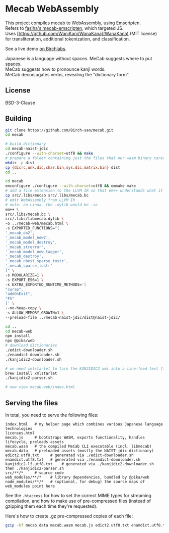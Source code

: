 # Mecab WebAssembly

This project compiles mecab to WebAssembly, using Emscripten.  
Refers to [fasiha's mecab-emscripten](https://github.com/fasiha/mecab-emscripten), which targeted JS.  
Uses [https://github.com/WaniKani/WanaKana](WanaKana) (MIT license) for transliteration, additional tokenization, and classification.

See a live demo [on Birchlabs](https://birchlabs.co.uk/mecab-web/index.html).

Japanese is a language without spaces. MeCab suggests where to put spaces.  
MeCab suggests how to pronounce kanji words.  
MeCab deconjugates verbs, revealing the "dictionary form".

## License

BSD-3-Clause

## Building


```bash
git clone https://github.com/Birch-san/mecab.git
cd mecab

# build dictionary
cd mecab-naist-jdic
./configure --with-charset=utf8 && make
# prepare a folder containing just the files that our wasm binary cares about
mkdir -p dist
cp {dicrc,unk.dic,char.bin,sys.dic,matrix.bin} dist
cd ..

cd mecab
emconfigure ./configure --with-charset=utf8 && emmake make
# add a file extension to the LLVM IR so that em++ understands what it is
cp src/.libs/mecab src/.libs/mecab.bc
# emit WebAssembly from LLVM IR
# note: on Linux, the .dylib would be .so
em++ \
src/.libs/mecab.bc \
src/.libs/libmecab.dylib \
-o ../mecab-web/mecab.html \
-s EXPORTED_FUNCTIONS="[
'_mecab_do2',
'_mecab_model_new2',
'_mecab_model_destroy',
'_mecab_strerror',
'_mecab_model_new_tagger',
'_mecab_destroy',
'_mecab_nbest_sparse_tostr',
'_mecab_sparse_tostr'
]" \
-s MODULARIZE=1 \
-s EXPORT_ES6=1 \
-s EXTRA_EXPORTED_RUNTIME_METHODS='[
"cwrap",
"addOnExit",
"FS"
]' \
--no-heap-copy \
-s ALLOW_MEMORY_GROWTH=1 \
--preload-file ../mecab-naist-jdic/dist@naist-jdic/

cd ..
cd mecab-web
npm install
npx @pika/web
# download dictionaries
./edict-downloader.sh
./enamdict-downloader.sh
./kanjidic2-downloader.sh

# we need xmlstarlet to turn the KANJIDIC2 xml into a line-feed text file
brew install xmlstarlet
./kanjidic2-parser.sh

# now view mecab-web/index.html
```

## Serving the files

In total, you need to serve the following files:

```
index.html   # my helper page which combines various Japanese language technologies
licenses.html
mecab.js     # bootstraps WASM, exports functionality, handles lifecycle, preloads assets
mecab.wasm   # the compiled MeCab CLI executable (incl. libmecab)
mecab.data   # preloaded assets (mostly the NAIST-jdic dictionary)
edict2.utf8.txt     # generated via ./edict-downloader.sh
enamdict.utf8.txt   # generated via ./enamdict-downloader.sh
kanjidic2-lf.utf8.txt    # generated via ./kanjidic2-downloader.sh then ./kanjidic2-parser.sh
src/**/*     # source code
web_modules/**/*    # library dependencies, bundled by @pika/web
node_modules/**/*   # (optional, for debug) the source maps of web_modules point here
```

See the `.htaccess` for how to set the correct MIME types for streaming compilation, and how to make use of pre-compressed files (instead of gzipping them each time they're requested).

Here's how to create .gz pre-compressed copies of each file:

```bash
gzip -kf mecab.data mecab.wasm mecab.js edict2.utf8.txt enamdict.utf8.txt kanjidic2-lf.utf8.txt
```